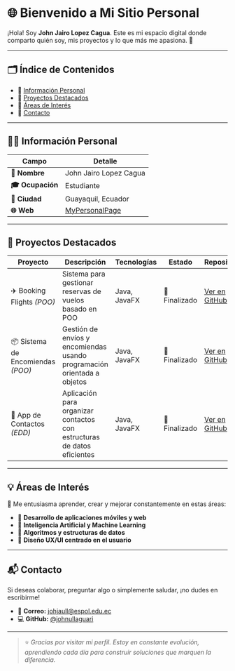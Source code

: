 # 🌐 **Bienvenido a Mi Sitio Personal**

¡Hola! Soy **John Jairo Lopez Cagua**. Este es mi espacio digital donde comparto quién soy, mis proyectos y lo que más me apasiona. 🚀

---

## 🗂️ **Índice de Contenidos**

- 🔹 [Información Personal](#-información-personal)  
- 🔹 [Proyectos Destacados](#-proyectos-destacados)  
- 🔹 [Áreas de Interés](#-áreas-de-interés)  
- 🔹 [Contacto](#-contacto)

---

## 🧑‍💻 **Información Personal**

| Campo         | Detalle                                           |
|---------------|---------------------------------------------------|
| **👤 Nombre**  | John Jairo Lopez Cagua                            |
| **🎓 Ocupación** | Estudiante                                       |
| **📍 Ciudad**   | Guayaquil, Ecuador                                |
| **🌐 Web**      | [MyPersonalPage](https://johnullaguari.github.io/JohnUllaguari/) |

---

## 🚀 **Proyectos Destacados**

| Proyecto                          | Descripción                                                                 | Tecnologías     | Estado     | Repositorio                                                                 |
|----------------------------------|-----------------------------------------------------------------------------|-----------------|------------|------------------------------------------------------------------------------|
| ✈️ Booking Flights *(POO)*       | Sistema para gestionar reservas de vuelos basado en POO                    | Java, JavaFX    | 🔴 Finalizado | [Ver en GitHub](https://github.com/GenesisMichilena/POO5_2P_Michilena_Benitez_Ullaguari) |
| 📦 Sistema de Encomiendas *(POO)*| Gestión de envíos y encomiendas usando programación orientada a objetos    | Java, JavaFX    | 🔴 Finalizado | [Ver en GitHub](https://github.com/GenesisMichilena/POO5_1P_Michilena_Benitez_Ullaguari) |
| 📱 App de Contactos *(EDD)*      | Aplicación para organizar contactos con estructuras de datos eficientes    | Java, JavaFX    | 🔴 Finalizado | [Ver en GitHub](https://github.com/DiegoBedoya1/Proyecto-Estructuras)       |

---

## 💡 **Áreas de Interés**

🎯 Me entusiasma aprender, crear y mejorar constantemente en estas áreas:

- 📱 **Desarrollo de aplicaciones móviles y web**  
- 🧠 **Inteligencia Artificial y Machine Learning**  
- 🧩 **Algoritmos y estructuras de datos**  
- 🎨 **Diseño UX/UI centrado en el usuario**

---

## 📬 **Contacto**

Si deseas colaborar, preguntar algo o simplemente saludar, ¡no dudes en escribirme!

- 📧 **Correo:** [johjaull@espol.edu.ec](mailto:johjaull@espol.edu.ec)  
- 💻 **GitHub:** [@johnullaguari](https://github.com/johnullaguari)

---

> ⭐ *Gracias por visitar mi perfil. Estoy en constante evolución, aprendiendo cada día para construir soluciones que marquen la diferencia.*
